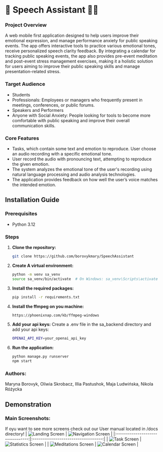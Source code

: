 # 🧘 Speech Assistant 🧘‍♀️
### Project Overview
A web mobile first application designed to help users improve their
emotional expression, and manage performance anxiety for public speaking events. The
app offers interactive tools to practice various emotional tones, receive personalized
speech clarity feedback. By integrating a
calendar for tracking public speaking events, the app also provides pre-event meditation
and post-event stress management exercises, making it a holistic solution for users aiming
to improve their public speaking skills and manage presentation-related stress.
### Target Audience
* Students
* Professionals: Employees or managers who frequently present in meetings,
conferences, or public forums.
* Speakers and Performers
* Anyone with Social Anxiety: People looking for tools to become more comfortable
with public speaking and improve their overall communication skills.
### Core Features
* Tasks, which contain some text and emotion to reproduce.
User choose an audio recording with a specific emotional tone.
* User record the audio with pronouncing text, attempting to reproduce the given emotion.
* The system analyzes the emotional tone of the user's recording using natural language
processing and audio analysis technologies.
* The application provides feedback on how well the user’s voice matches the intended
emotion.

## Installation Guide

### Prerequisites

- Python 3.12

### Steps

1. **Clone the repository:**
   ```sh
   git clone https://github.com/borovykmary/SpeechAssistant
   ```

2. **Create A virtual environment:**
    ```sh
    python -m venv sa_venv
    source sa_venv/bin/activate  # On Windows: sa_venv\Scripts\activate
    ```

3. **Install the required packages:**
    ```sh
    pip install -r requirements.txt
    ```

4. **Install the ffmpeg on you machine:**
    ```sh
    https://phoenixnap.com/kb/ffmpeg-windows
    ```

4. **Add your api keys:**
    Create a .env file in the sa_backend directory and add your api keys:
    ```sh
    OPENAI_API_KEY=your_openai_api_key
    ```

5. **Run the application:**
    ```sh
    python manage.py runserver
    npm start
    ```
### Authors:
Maryna Borovyk, Oliwia Skrobacz, Illia Pastushok, Maja Ludwińska, Nikola Różycka
## Demonstration
### Main Screenshots:
If oyu want to see more screens check out our User manual located in /docs directory!
| ![Landing Screen](landing.png) | ![Navigation Screen](navigation.png) |
|:---------------------------------:|:------------------------------------:|
| ![Task Screen](tasks.png) | ![Statistics Screen](statistics.png) |
| ![Meditations Screen](meditations.png) | ![Calendar Screen](calendar.png) |

